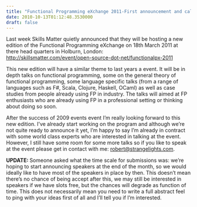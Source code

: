 ```yaml
---
title: "Functional Programming eXchange 2011-First announcement and call for speakers"
date: 2010-10-13T01:12:48.3530000
draft: false
---
```


<p>Last week Skills Matter quietly announced that they will be hosting a new edition of the Functional Programming eXchange on 18th March 2011 at there head quarters in Holburn, London:    <br /><a href="http://skillsmatter.com/event/open-source-dot-net/functionalpx-2011">http://skillsmatter.com/event/open-source-dot-net/functionalpx-2011</a></p>  <p>This new edition will have a similar theme to last years a event. It will be in depth talks on functional programming, some on the general theory of functional programming, some language specific talks (from a range of languages such as F#, Scala, Clojure, Haskell, OCaml) as well as case studies from people already using FP in industry. The talks will aimed at FP enthusiasts who are already using FP in a professional setting or thinking about doing so soon.</p>  <p>After the success of 2009 events event I’m really looking forward to this new edition. I’ve already start working on the program and although we’re not quite ready to announce it yet, I’m happy to say I’m already in contract with some world class experts who are interested in talking at the event. However, I still have some room for some more talks so if you like to speak at the event please get in contact with me: <a href="mailto:robert@strangelights.com">robert@strangelights.com</a>.</p>  <p><strong>UPDATE: </strong>Someone asked what the time scale for submissions was: we’re hoping to start announcing speakers at the end of the month, so we would ideally like to have most of the speakers in place by then. This doesn’t mean there’s no chance of being accept after this, we may still be interested in speakers if we have slots free, but the chances will degrade as function of time. This does not necessarily mean you need to write a full abstract feel to ping with your ideas first of all and I’ll tell you if I’m interested.  </p>
